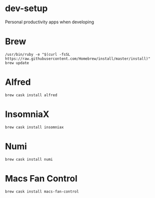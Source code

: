 # dev-setup
Personal productivity apps when developing

# Brew
``/usr/bin/ruby -e "$(curl -fsSL https://raw.githubusercontent.com/Homebrew/install/master/install)"``\
``brew update``

# Alfred
``brew cask install alfred``

# InsomniaX
``brew cask install insomniax``

# Numi
``brew cask install numi``

# Macs Fan Control
``brew cask install macs-fan-control``
